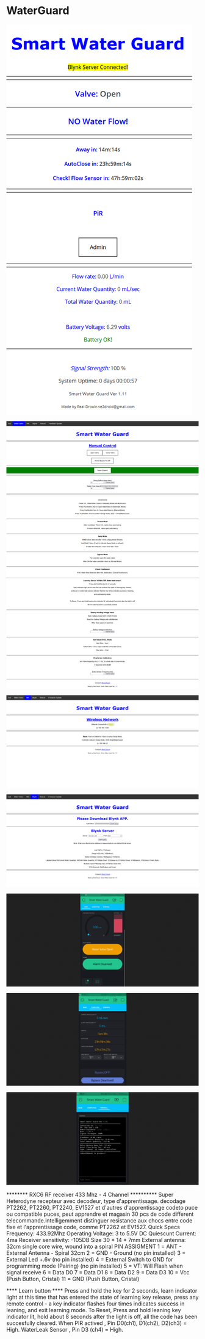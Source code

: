 # WaterGuard

![](Images/1.png)

![](Images/2.png)

![](Images/3.png)

![](Images/4.png)

![](Images/5.png)

![](Images/6.png)

![](Images/7.png)









******** RXC6 RF receiver 433 Mhz - 4 Channel **********
Super Heterodyne recepteur avec decodeur, type d'apprentissage.
decodage PT2262, PT2260, PT2240, EV1527 et d'autres d'apprentissage
codeto puce ou compatible puces, peut apprendre et magasin 30 pcs de code
different telecommande.intelligemment distinguer resistance aux chocs entre
code fixe et l'apprentissage code, comme PT2262 et EV1527.
Quick Specs
Frequency: 433.92Mhz
Operating Voltage: 3 to 5.5V DC
Quiescunt Current: 4ma
Receiver sensitivity: -105DB
Size 30 * 14 * 7mm
External antenna: 32cm single core wire, wound into a spiral
PIN ASSIGMENT
1 = ANT - External Antenna - Spiral 32cm
2 = GND - Ground (no pin installed)
3 = External Led +.6v (no pin installed)
4 = External Switch to GND for programming mode (Pairing) (no pin installed)
5 = VT: Will Flash when signal receive
6 = Data D0
7 = Data D1
8 = Data D2
9 = Data D3
10 = Vcc (Push Button, Cristal)
11 = GND (Push Button, Cristal)

**** Learn button ****
Press and hold the key for 2 seconds,
learn indicator light at this time that has entered the state of learning key release,
press any remote control - a key indicator flashes four times indicates success in leaning,
and exit learning mode.
To Reset, Press and hold leaning key indicator lit, hold about 8 seconds after the light is off,
all the code has been succesfully cleared.
When PIR actived , Pin D0(ch1), D1(ch2), D2(ch3) = High.
WaterLeak Sensor , Pin D3 (ch4) = High.




